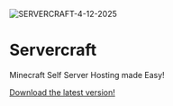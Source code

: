 ![SERVERCRAFT-4-12-2025](https://github.com/user-attachments/assets/391dd86b-e325-46f0-b8c8-c31c9e6af5b9)
# Servercraft

Minecraft Self Server Hosting made Easy!

[Download the latest version!](https://github.com/lazerkatsweirdstuff/servercraft/releases/download/V0.2/ServerCraftv0.2.exe)
